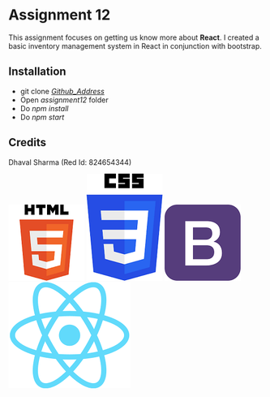 # Assignment 12
This assignment focuses on getting us know more about **React**. I created a basic inventory management system in React in conjunction with bootstrap.

## Installation
* git clone _[Github_Address][Address]_
* Open _assignment12_ folder
* Do _npm install_
* Do _npm start_

## Credits
Dhaval Sharma (Red Id: 824654344)

[![HTML5 Logo](html5.png)](https://en.wikipedia.org/wiki/HTML5)
[![CSS3 Logo](css3.png)](https://en.wikipedia.org/wiki/CSS)
[![Bootstrap Logo](bootstrap.png)](https://en.wikipedia.org/wiki/Bootstrap_(front-end_framework))
[![React Logo](react.png)](https://en.wikipedia.org/wiki/React_(web_framework))

[Address]: https://github.com/dhavalsharma97/ModernWebDevelopmentFrameworks/tree/master/Assignment%2012